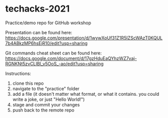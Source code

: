 # techacks-2021
Practice/demo repo for GitHub workshop

Presentation can be found here: https://docs.google.com/presentation/d/1wywXoUf31Z1R5IZScWAzT0KQUL7b4ABkzMP6hsEjR10/edit?usp=sharing

Git commands cheat sheet can be found here: https://docs.google.com/document/d/17gzHduEaQYhzWZ7vaj-RGNKNt5zvCLIBl_v5OoS_-ao/edit?usp=sharing

Instructions:
1. clone this repo
2. navigate to the "practice" folder
3. add a file (it doesn't matter what format, or what it contains. you could write a joke, or just "Hello World!")
4. stage and commit your changes
5. push back to the remote repo
